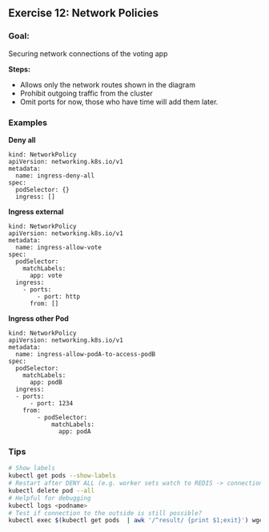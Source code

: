 ## Exercise 12: Network Policies

### Goal:
Securing network connections of the voting app

**Steps:**

* Allows only the network routes shown in the diagram
* Prohibit outgoing traffic from the cluster
* Omit ports for now, those who have time will add them later.


### Examples
**Deny all**
```
kind: NetworkPolicy
apiVersion: networking.k8s.io/v1
metadata:
  name: ingress-deny-all
spec:
  podSelector: {}
  ingress: []
```
**Ingress external**
```
kind: NetworkPolicy
apiVersion: networking.k8s.io/v1
metadata:
  name: ingress-allow-vote
spec:
  podSelector:
    matchLabels:
      app: vote
  ingress:
    - ports:
        - port: http
      from: []
```
**Ingress other Pod**
```
kind: NetworkPolicy
apiVersion: networking.k8s.io/v1
metadata:
  name: ingress-allow-podA-to-access-podB
spec:
  podSelector:
    matchLabels:
      app: podB
  ingress:
  - ports:
      - port: 1234
    from:
        - podSelector:
            matchLabels:
              app: podA
```



### Tips
<!-- .slide: class="hideForTrainingKind-ckad"  -->
```bash
# Show labels
kubectl get pods --show-labels
# Restart after DENY ALL (e.g. worker sets watch to REDIS -> connection open)
kubectl delete pod --all
# Helpful for debugging
kubectl logs <podname>
# Test if connection to the outside is still possible?
kubectl exec $(kubectl get pods  | awk '/^result/ {print $1;exit}') wget google.de
```

